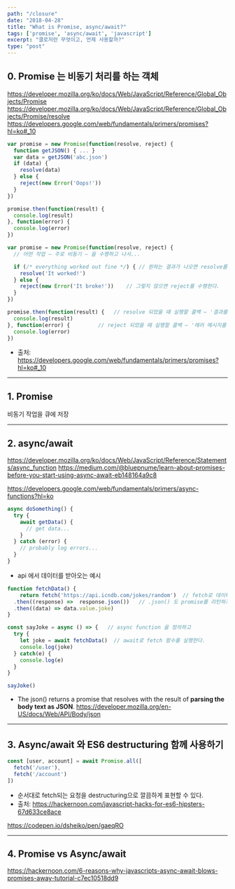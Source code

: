 ```yaml
---
path: "/closure"
date: "2018-04-28"
title: "What is Promise, async/await?"
tags: ['promise', 'async/await', 'javascript']
excerpt: "클로저란 무엇이고, 언제 사용할까?"
type: "post"
---
```


## 0. Promise 는 비동기 처리를 하는 객체

https://developer.mozilla.org/ko/docs/Web/JavaScript/Reference/Global_Objects/Promise
https://developer.mozilla.org/ko/docs/Web/JavaScript/Reference/Global_Objects/Promise/resolve
https://developers.google.com/web/fundamentals/primers/promises?hl=ko#_10

```javascript
var promise = new Promise(function(resolve, reject) {
  function getJSON() { ... }
  var data = getJSON('abc.json')
  if (data) {
    resolve(data)
  } else {
    reject(new Error('Oops!'))
  }
})

promise.then(function(result) {
  console.log(result)
}, function(error) {
  console.log(error)
})
```

```javascript
var promise = new Promise(function(resolve, reject) {
  // 어떤 작업 — 주로 비동기 — 을 수행하고 나서...

  if (/* everything worked out fine */) { // 원하는 결과가 나오면 resolve를 수행하고
    resolve('It worked!')
  } else {
    reject(new Error('It broke!'))    // 그렇지 않으면 reject를 수행한다.
  }
})

promise.then(function(result) {   // resolve 되었을 때 실행할 콜백 — '결과를 출력하라'
  console.log(result)
}, function(error) {         // reject 되었을 때 실행할 콜백 — '에러 메시지를 출력하라'
  console.log(error)
})
```

- 출처: https://developers.google.com/web/fundamentals/primers/promises?hl=ko#_10

---

## 1. Promise

비동기 작업을 큐에 저장

---

## 2. async/await

https://developer.mozilla.org/ko/docs/Web/JavaScript/Reference/Statements/async_function
https://medium.com/@bluepnume/learn-about-promises-before-you-start-using-async-await-eb148164a9c8

https://developers.google.com/web/fundamentals/primers/async-functions?hl=ko

```javascript
async doSomething() {
  try {
    await getData() {
      // get data...
    }
  } catch (error) {
    // probably log errors...
  }
}
```

- api 에서 데이터를 받아오는 예시

```javascript
function fetchData() {
	return fetch('https://api.icndb.com/jokes/random')  // fetch로 데이터 받아온다.
  .then((response) =>  response.json())   // .json() 도 promise를 리턴하기 때문에 then으로 한번 더 데이터를 받아와야 한다.
  .then((data) => data.value.joke)
}

const sayJoke = async () => {   // async function 을 정의하고
  try {
    let joke = await fetchData()  // await로 fetch 함수를 실행한다.
    console.log(joke)
  } catch(e) {
    console.log(e)
  }
}

sayJoke()
```

- The json() returns a promise that resolves with the result of __parsing the body text as JSON__. https://developer.mozilla.org/en-US/docs/Web/API/Body/json



---

## 3. Async/await 와 ES6 destructuring 함께 사용하기

```javascript
const [user, account] = await Promise.all([
  fetch('/user'),
  fetch('/account')
])
```

- 순서대로 fetch되는 요청을 destructuring으로 깔끔하게 표현할 수 있다.
- 출처: https://hackernoon.com/javascript-hacks-for-es6-hipsters-67d633ce8ace

https://codepen.io/dsheiko/pen/gaeqRO

--- 

## 4. Promise vs Async/await
https://hackernoon.com/6-reasons-why-javascripts-async-await-blows-promises-away-tutorial-c7ec10518dd9